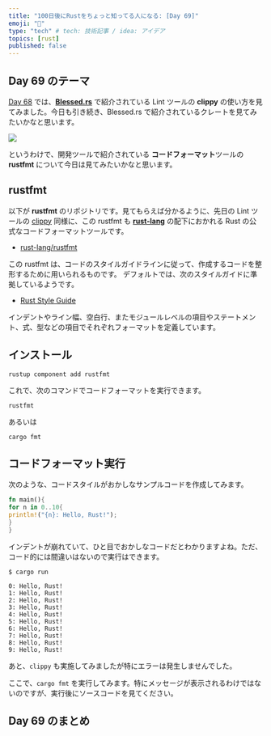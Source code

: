 ```yaml
---
title: "100日後にRustをちょっと知ってる人になる: [Day 69]"
emoji: "🦀"
type: "tech" # tech: 技術記事 / idea: アイデア
topics: [rust]
published: false
---
```

## Day 69 のテーマ

[Day 68](https://zenn.dev/shinyay/articles/hello-rust-day068) では、**[Blessed.rs](https://blessed.rs/crates)** で紹介されている Lint ツールの **clippy** の使い方を見てみました。今日も引き続き、Blessed.rs で紹介されているクレートを見てみたいかなと思います。

![](https://storage.googleapis.com/zenn-user-upload/cd796ca47507-20221123.png)

というわけで、開発ツールで紹介されている **コードフォーマット**ツールの **rustfmt** について今日は見てみたいかなと思います。

## rustfmt

以下が **rustfmt** のリポジトリです。見てもらえば分かるように、先日の Lint ツールの [clippy](https://github.com/rust-lang/rust-clippy) 同様に、この rustfmt も **[rust-lang](https://github.com/rust-lang)** の配下におかれる Rust の公式なコードフォーマットツールです。

- [rust-lang/rustfmt](https://github.com/rust-lang/rustfmt)

この rustfmt は、コードのスタイルガイドラインに従って、作成するコードを整形するために用いられるものです。
デフォルトでは、次のスタイルガイドに準拠しているようです。

- [Rust Style Guide](https://github.com/rust-lang/fmt-rfcs/blob/master/guide/guide.md)

インデントやライン幅、空白行、またモジュールレベルの項目やステートメント、式、型などの項目でそれぞれフォーマットを定義しています。

## インストール

```shell
rustup component add rustfmt
```

これで、次のコマンドでコードフォーマットを実行できます。

```shell
rustfmt
```

あるいは

```shell
cargo fmt
```

## コードフォーマット実行

次のような、コードスタイルがおかしなサンプルコードを作成してみます。

```rust
fn main(){
for n in 0..10{
println!("{n}: Hello, Rust!");
}
}
```

インデントが崩れていて、ひと目でおかしなコードだとわかりますよね。ただ、コード的には間違いはないので実行はできます。

```shell
$ cargo run

0: Hello, Rust!
1: Hello, Rust!
2: Hello, Rust!
3: Hello, Rust!
4: Hello, Rust!
5: Hello, Rust!
6: Hello, Rust!
7: Hello, Rust!
8: Hello, Rust!
9: Hello, Rust!
```

あと、`clippy` も実施してみましたが特にエラーは発生しませんでした。

ここで、`cargo fmt` を実行してみます。特にメッセージが表示されるわけではないのですが、実行後にソースコードを見てください。

## Day 69 のまとめ